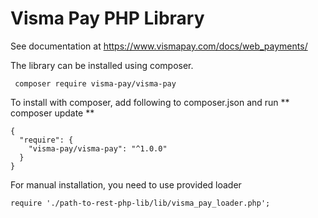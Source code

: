 Visma Pay PHP Library
=

See documentation at https://www.vismapay.com/docs/web_payments/

The library can be installed using composer.

     composer require visma-pay/visma-pay

To install with composer, add following to composer.json and run ** composer update **
    
    {
      "require": {
        "visma-pay/visma-pay": "^1.0.0"
      }
    }

For manual installation, you need to use provided loader

    require './path-to-rest-php-lib/lib/visma_pay_loader.php';
